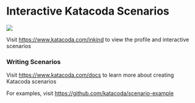 # Interactive Katacoda Scenarios

[![](http://shields.katacoda.com/katacoda/inkind/count.svg)](https://www.katacoda.com/inkind "Get your profile on Katacoda.com")

Visit https://www.katacoda.com/inkind to view the profile and interactive scenarios

### Writing Scenarios
Visit https://www.katacoda.com/docs to learn more about creating Katacoda scenarios

For examples, visit https://github.com/katacoda/scenario-example
